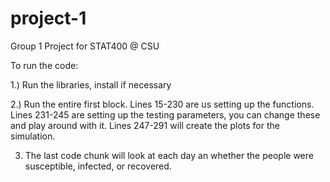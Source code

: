 # project-1
Group 1 Project for STAT400 @ CSU

To run the code:

1.) Run the libraries, install if necessary

2.) Run the entire first block. Lines 15-230 are us setting up the functions. Lines 231-245 are setting up the testing parameters, you can change these and play around with it. Lines 247-291 will create the plots for the simulation.

3) The last code chunk will look at each day an whether the people were susceptible, infected, or recovered.